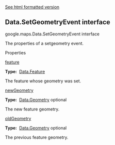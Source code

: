 [See html formatted version](https://huasofoundries.github.io/google-maps-documentation/Data.SetGeometryEvent.html)


Data.SetGeometryEvent interface
-------------------------------

google.maps.Data.SetGeometryEvent interface

The properties of a setgeometry event.

Properties

[feature](#Data.SetGeometryEvent.feature)

**Type:**  [Data.Feature](Data.Feature.md)

The feature whose geometry was set.

[newGeometry](#Data.SetGeometryEvent.newGeometry)

**Type:**  [Data.Geometry](Data.Geometry.md) optional

The new feature geometry.

[oldGeometry](#Data.SetGeometryEvent.oldGeometry)

**Type:**  [Data.Geometry](Data.Geometry.md) optional

The previous feature geometry.